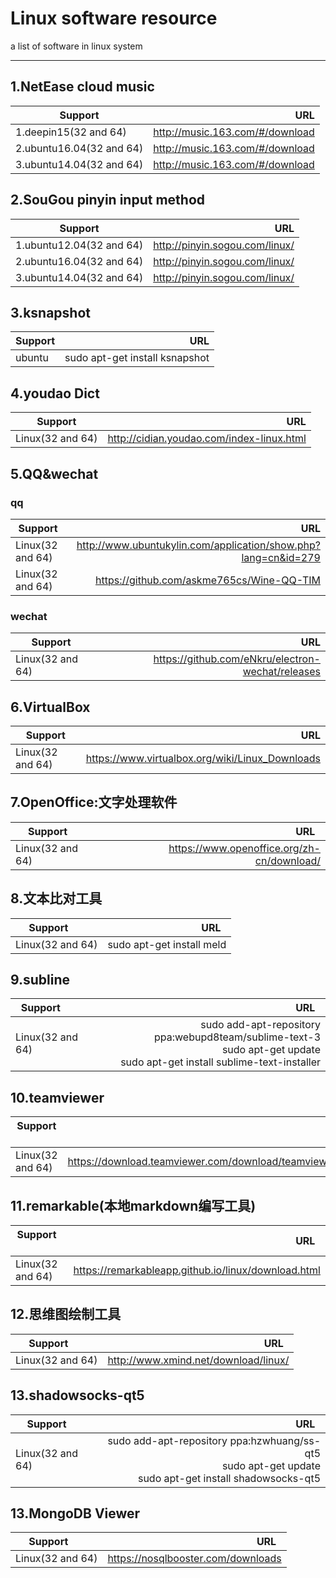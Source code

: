 # Linux software resource
a list of software in linux system

------

## 1.NetEase cloud music

| Support        | URL   |
| --------   | -----:  | 
| 1.deepin15(32 and 64) |http://music.163.com/#/download  | 
| 2.ubuntu16.04(32 and 64) | http://music.163.com/#/download | 
| 3.ubuntu14.04(32 and 64)     | http://music.163.com/#/download |  


## 2.SouGou pinyin input method

| Support        | URL   | 
| --------   | -----:  | 
| 1.ubuntu12.04(32 and 64) |http://pinyin.sogou.com/linux/  | 
| 2.ubuntu16.04(32 and 64) | http://pinyin.sogou.com/linux/ | 
| 3.ubuntu14.04(32 and 64)     | http://pinyin.sogou.com/linux/ |

## 3.ksnapshot

| Support        | URL   | 
| --------   | -----:  | 
| ubuntu| sudo apt-get install ksnapshot | 


## 4.youdao Dict 

| Support        | URL   | 
| --------   | -----:  | 
| Linux(32 and 64) |http://cidian.youdao.com/index-linux.html  |




## 5.QQ&wechat

### qq

| Support        | URL   | 
| --------   | -----:  | 
| Linux(32 and 64) |http://www.ubuntukylin.com/application/show.php?lang=cn&id=279 |
| Linux(32 and 64) |https://github.com/askme765cs/Wine-QQ-TIM|

### wechat

| Support        | URL   | 
| --------   | -----:  | 
| Linux(32 and 64) |https://github.com/eNkru/electron-wechat/releases |




## 6.VirtualBox 

| Support        | URL   | 
| --------   | -----:  | 
| Linux(32 and 64) |https://www.virtualbox.org/wiki/Linux_Downloads |


## 7.OpenOffice:文字处理软件

| Support        | URL   | 
| --------   | -----:  | 
| Linux(32 and 64) |https://www.openoffice.org/zh-cn/download/ |

## 8.文本比对工具

| Support        | URL   | 
| --------   | -----:  | 
| Linux(32 and 64) |sudo apt-get install meld |

## 9.subline

| Support        | URL   | 
| --------   | -----:  | 
| Linux(32 and 64) |sudo add-apt-repository ppa:webupd8team/sublime-text-3<br/>sudo apt-get update<br/>sudo apt-get install sublime-text-installer|



## 10.teamviewer

| Support        | URL   | 
| --------   | -----:  | 
| Linux(32 and 64) |https://download.teamviewer.com/download/teamviewer_i386.deb|

## 11.remarkable(本地markdown编写工具)

| Support        | URL   | 
| --------   | -----:  | 
| Linux(32 and 64) |https://remarkableapp.github.io/linux/download.html|

## 12.思维图绘制工具
| Support        | URL   | 
| --------   | -----:  | 
| Linux(32 and 64) |http://www.xmind.net/download/linux/|


## 13.shadowsocks-qt5
| Support        | URL   | 
| --------   | -----:  | 
| Linux(32 and 64) |sudo add-apt-repository ppa:hzwhuang/ss-qt5<br/>sudo apt-get update<br/>sudo apt-get install shadowsocks-qt5|

## 13.MongoDB Viewer
| Support        | URL   | 
| --------   | -----:  | 
| Linux(32 and 64) |https://nosqlbooster.com/downloads|
